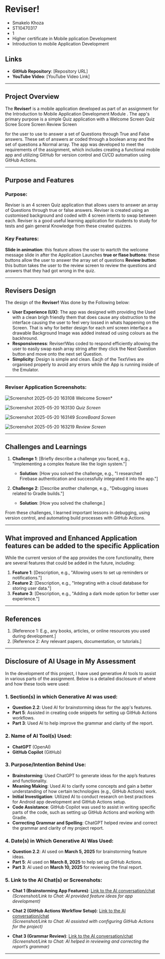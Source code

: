 # Reviser!
- Smakelo Khoza
- ST10470317
- 1
- Higher certificate in Mobile pplication Development
- Introduction to mobile Application Development

## Links
- **GitHub Repository**: [Repository URL]
- **YouTube Video**: [YouTube Video Link]

---

## Project Overview

The **Reviser!** is a mobile application developed as part of an assignment for the Introduction to Mobile Application Development Module  . The app's primary purpose is a simple Quiz application with a 
Welcome Screen
Quiz Scree
Score Screen
Review Screen

for the user to use to answer a set of Questions through True and False answers. These set of answers ar coded through a boolean array and the set of questions a Normal array. 
The app was developed to meet the requirements of the assignment, which includes creating a functional mobile app and utilizing GitHub for version control and CI/CD automation using GitHub Actions.

---

## Purpose and Features

### Purpose:
Reviser is an 4 screen Quiz application that allows users to answer an array of Questions through true or false answers. Reviser is created using an customised background and coded with 4 screen intents to swap between each. Reviser is a good useful learning application for students to study for tests and gain general Knowledge from these created quizzes.

### Key Features:
 **Slide in animation**: this feature allows the user to wartcth the welcome message slide in after the Application Launches
 **true or flase buttons**: these buttons allow the user to answer the array set of questions 
**Review button**: this button takes the user to the review screen to review the questions and answers that they had got wrong in the quiz.


---

## Revisers Design

The design of the **Reviser!** Was done by the Following below:

- **User Experience (UX)**: The app was designed with providing the Used with a clean brigh friendly them that does cause any obstruction to the interface causing the user to feel very lossed in whats happening on the Screen. That is why for better design for each xml screen interface a drawable Background Image was added instead od using colours as the backhround.
- **Responsiveness**: Reviser!Was coded to respond efficiently allowing the user to easily swap eash array string after they click the Next Question button and move onto the next set Question.
- **Simplicity**: Design is simple and clean. Eacjh of the TextViws are organised properly to avoid any errors while the App is running inside of the Emulator.
  
---

### Reviser Application Screenshots:
![Screenshot 2025-05-20 163108](https://github.com/user-attachments/assets/6bbc44a1-dbf2-4ed2-9ac7-a6a6559d19e6)
Welcome Screen*

![Screenshot 2025-05-20 163130](https://github.com/user-attachments/assets/0818981d-f5b0-4659-83d3-2cbb1d30eee3)
*Quiz Screen*

![Screenshot 2025-05-20 163149](https://github.com/user-attachments/assets/77050ef3-5366-42e8-929a-788a7d05c050)
*ScoreBoard Screen*

![Screenshot 2025-05-20 163219](https://github.com/user-attachments/assets/3fd50f09-52a1-4f38-be81-b697ffc1fe77)
*Review Screen*

---

## Challenges and Learnings

1. **Challenge 1**: [Briefly describe a challenge you faced, e.g., "Implementing a complex feature like the login system."]
   - **Solution**: [How you solved the challenge, e.g., "I researched Firebase authentication and successfully integrated it into the app."]
   
2. **Challenge 2**: [Describe another challenge, e.g., "Debugging issues related to Gradle builds."]
   - **Solution**: [How you solved the challenge.]

From these challenges, I learned important lessons in debugging, using version control, and automating build processes with GitHub Actions.

---

## What improved and Enhanced Application features can be added to the specific Application

While the current version of the app provides the core functionality, there are several features that could be added in the future, including:

1. **Feature 1**: [Description, e.g., "Allowing users to set up reminders or notifications."]
2. **Feature 2**: [Description, e.g., "Integrating with a cloud database for storing user data."]
3. **Feature 3**: [Description, e.g., "Adding a dark mode option for better user experience."]

---

## References

1. [Reference 1: E.g., any books, articles, or online resources you used during development.]
2. [Reference 2: Any relevant papers, documentation, or tutorials.]
---

## Disclosure of AI Usage in My Assessment

In the development of this project, I have used generative AI tools to assist in various parts of the assignment. Below is a detailed disclosure of where and how these tools were used:

### 1. **Section(s) in which Generative AI was used:**
- **Question 2.2**: Used AI for brainstorming ideas for the app's features.
- **Part 5**: Assisted in creating code snippets for setting up GitHub Actions workflows.
- **Part 3**: Used AI to help improve the grammar and clarity of the report.

### 2. **Name of AI Tool(s) Used:**
- **ChatGPT** (OpenAI)
- **GitHub Copilot** (GitHub)

### 3. **Purpose/Intention Behind Use:**
- **Brainstorming**: Used ChatGPT to generate ideas for the app’s features and functionality.
- **Meaning Making**: Used AI to clarify some concepts and gain a better understanding of how certain technologies (e.g., GitHub Actions) work.
- **Initial Investigation**: Utilized AI to conduct research on best practices for Android app development and GitHub Actions setup.
- **Code Assistance**: GitHub Copilot was used to assist in writing specific parts of the code, such as setting up GitHub Actions and working with Gradle.
- **Correcting Grammar and Spelling**: ChatGPT helped review and correct the grammar and clarity of my project report.

### 4. **Date(s) in Which Generative AI Was Used:**
- **Question 2.2**: AI used on **March 5, 2025** for brainstorming feature ideas.
- **Part 5**: AI used on **March 8, 2025** to help set up GitHub Actions.
- **Part 3**: AI used on **March 10, 2025** for reviewing the final report.

### 5. **Link to the AI Chat(s) or Screenshots:**
- **Chat 1 (Brainstorming App Features)**: [Link to the AI conversation/chat](insert_link_here)  
  *(Screenshot/Link to Chat: AI provided feature ideas for app development)*

- **Chat 2 (GitHub Actions Workflow Setup)**: [Link to the AI conversation/chat](insert_link_here)  
  *(Screenshot/Link to Chat: AI assisted with configuring GitHub Actions for the project)*

- **Chat 3 (Grammar Review)**: [Link to the AI conversation/chat](insert_link_here)  
  *(Screenshot/Link to Chat: AI helped in reviewing and correcting the report’s grammar)*


---
